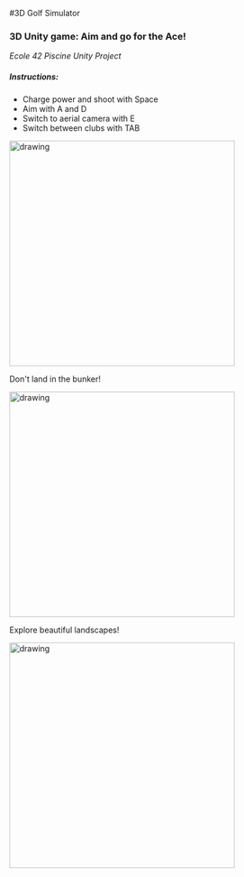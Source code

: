 #3D Golf Simulator

### 3D Unity game: Aim and go for the Ace!
*Ecole 42 Piscine Unity Project*

##### Instructions: 

- Charge power and shoot with Space
- Aim with A and D
- Switch to aerial camera with E
- Switch between clubs with TAB

<img src="https://github.com/JanWalsh91/golf_simulator/blob/master/media/GIF%201.gif" alt="drawing" width="400"/>

Don't land in the bunker!

<img src="https://github.com/JanWalsh91/golf_simulator/blob/master/media/GIF%202.gif" alt="drawing" width="400"/>

Explore beautiful landscapes!

<img src="https://github.com/JanWalsh91/golf_simulator/blob/master/media/GIF%203.gif" alt="drawing" width="400"/>

